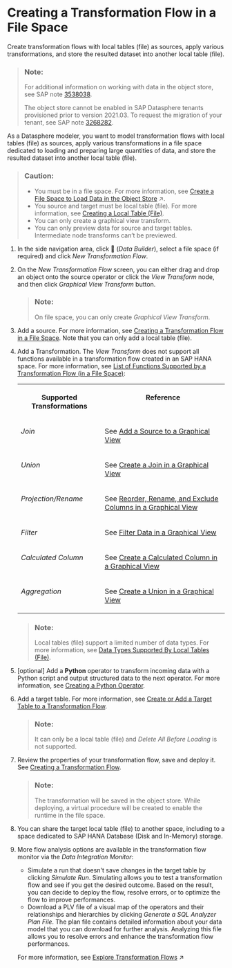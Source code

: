 <!-- loiob917baf0431343bea8381fa37e12eeb8 -->

<link rel="stylesheet" type="text/css" href="../css/sap-icons.css"/>

# Creating a Transformation Flow in a File Space

Create transformation flows with local tables \(file\) as sources, apply various transformations, and store the resulted dataset into another local table \(file\).

> ### Note:  
> For additional information on working with data in the object store, see SAP note [3538038](https://me.sap.com/notes/3538038).
> 
> The object store cannot be enabled in SAP Datasphere tenants provisioned prior to version 2021.03. To request the migration of your tenant, see SAP note [3268282](https://me.sap.com/notes/3268282).

As a Datasphere modeler, you want to model transformation flows with local tables \(file\) as sources, apply various transformations in a file space dedicated to loading and preparing large quantities of data, and store the resulted dataset into another local table \(file\).

> ### Caution:  
> -   You must be in a file space. For more information, see [Create a File Space to Load Data in the Object Store](https://help.sap.com/viewer/935116dd7c324355803d4b85809cec97/DEV_CURRENT/en-US/947444683e524cfd9169d7671b72ba0c.html "Create a file space and allocate compute resources to it. File spaces are intended for loading and preparing large quantities of data in an inexpensive inbound staging area and are stored in the SAP Datasphere object store.") :arrow_upper_right:.
> -   You source and target must be local table \(file\). For more information, see [Creating a Local Table \(File\)](creating-a-local-table-file-d21881b.md).
> -   You can only create a graphical view transform.
> -   You can only preview data for source and target tables. Intermediate node transforms can’t be previewed.

1.  In the side navigation area, click <span class="FPA-icons-V3"></span> \(*Data Builder*\), select a file space \(if required\) and click *New Transformation Flow*.
2.  On the *New Transformation Flow* screen, you can either drag and drop an object onto the source operator or click the *View Transform* node, and then click *Graphical View Transform* button.

    > ### Note:  
    > On file space, you can only create *Graphical View Transform*.

3.  Add a source. For more information, see [Creating a Transformation Flow in a File Space](creating-a-transformation-flow-in-a-file-space-b917baf.md). Note that you can only add a local table \(file\).
4.  Add a Transformation. The *View Transform* does not support all functions available in a transformation flow created in an SAP HANA space. For more information, see [List of Functions Supported by a Transformation Flow \(in a File Space\)](list-of-functions-supported-by-a-transformation-flow-in-a-file-s-37e737f.md):


    <table>
    <tr>
    <th valign="top">

    Supported Transformations
    
    </th>
    <th valign="top">

    Reference
    
    </th>
    </tr>
    <tr>
    <td valign="top">
    
    *Join*
    
    </td>
    <td valign="top">
    
    See [Add a Source to a Graphical View](../add-a-source-to-a-graphical-view-1eee180.md)
    
    </td>
    </tr>
    <tr>
    <td valign="top">
    
    *Union*
    
    </td>
    <td valign="top">
    
    See [Create a Join in a Graphical View](../create-a-join-in-a-graphical-view-947d6d8.md)
    
    </td>
    </tr>
    <tr>
    <td valign="top">
    
    *Projection/Rename*
    
    </td>
    <td valign="top">
    
    See [Reorder, Rename, and Exclude Columns in a Graphical View](../reorder-rename-and-exclude-columns-in-a-graphical-view-b846d0d.md)
    
    </td>
    </tr>
    <tr>
    <td valign="top">
    
    *Filter*
    
    </td>
    <td valign="top">
    
    See [Filter Data in a Graphical View](../filter-data-in-a-graphical-view-6f6fa18.md)
    
    </td>
    </tr>
    <tr>
    <td valign="top">
    
    *Calculated Column*
    
    </td>
    <td valign="top">
    
    See [Create a Calculated Column in a Graphical View](../create-a-calculated-column-in-a-graphical-view-3897f48.md)
    
    </td>
    </tr>
    <tr>
    <td valign="top">
    
    *Aggregation*
    
    </td>
    <td valign="top">
    
    See [Create a Union in a Graphical View](../create-a-union-in-a-graphical-view-5c3d354.md)
    
    </td>
    </tr>
    </table>
    
    > ### Note:  
    > Local tables \(file\) support a limited number of data types. For more information, see [Data Types Supported By Local Tables \(File\)](data-types-supported-by-local-tables-file-2f39104.md).

5.  \[optional\] Add a **Python** operator to transform incoming data with a Python script and output structured data to the next operator. For more information, see [Creating a Python Operator](creating-a-python-operator-a747acf.md).
6.  Add a target table. For more information, see [Create or Add a Target Table to a Transformation Flow](../create-or-add-a-target-table-to-a-transformation-flow-0950746.md).

    > ### Note:  
    > It can only be a local table \(file\) and *Delete All Before Loading* is not supported.

7.  Review the properties of your transformation flow, save and deploy it. See [Creating a Transformation Flow](../creating-a-transformation-flow-f7161e6.md).

    > ### Note:  
    > The transformation will be saved in the object store. While deploying, a virtual procedure will be created to enable the runtime in the file space.

8.  You can share the target local table \(file\) to another space, including to a space dedicated to SAP HANA Database \(Disk and In-Memory\) storage.
9.  More flow analysis options are available in the transformation flow monitor via the *Data Integration Monitor*:

    -   Simulate a run that doesn't save changes in the target table by clicking *Simulate Run*. Simulating allows you to test a transformation flow and see if you get the desired outcome. Based on the result, you can decide to deploy the flow, resolve errors, or to optimize the flow to improve performances.
    -   Download a PLV file of a visual map of the operators and their relationships and hierarchies by clicking *Generate a SQL Analyzer Plan File*. The plan file contains detailed information about your data model that you can download for further analysis. Analyzing this file allows you to resolve errors and enhance the transformation flow performances.

    For more information, see [Explore Transformation Flows](https://help.sap.com/viewer/9f36ca35bc6145e4acdef6b4d852d560/DEV_CURRENT/en-US/7588192bf4cd4e3db43704239ba4d366.html "Use Run with Settings to explore graphical or SQL views and the entities they consume in a transformation flow.") :arrow_upper_right:


